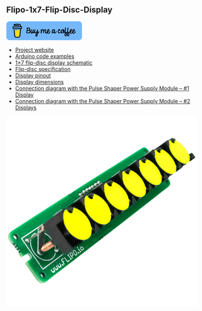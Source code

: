 ## Flipo-1x7-Flip-Disc-Display

<a href="https://www.buymeacoffee.com/marcinsaj"><img src="https://github.com/marcinsaj/marcinsaj/blob/main/Buy-me-a-coffee.png" /></a> 
</br>

 - [Project website](https://flipo.io/project/flip-disc-1x7-display/)
 - [Arduino code examples](https://github.com/marcinsaj/Flipo-1x7-Flip-Disc-Display/tree/main/examples)
 - [1×7 flip-disc display schematic](https://github.com/marcinsaj/Flipo-1x7-Flip-Disc-Display/raw/main/datasheet/Flip-disc-1x7-Display-Schematic.pdf)
 - [Flip-disc specification](https://github.com/marcinsaj/Flipo-Flip-disc-Display-Specification/raw/main/datasheet/Flipo-Flip-Disc-Specification.pdf)
 - [Display pinout](https://github.com/marcinsaj/Flipo-1x7-Flip-Disc-Display/raw/main/datasheet/Flip-disc-1x7-Display-Pinout.pdf)
 - [Display dimensions](https://github.com/marcinsaj/Flipo-1x7-Flip-Disc-Display/raw/main/datasheet/Flip-disc-1x7-Display-Dimensions.pdf)
 - [Connection diagram with the Pulse Shaper Power Supply Module – #1 Display](https://github.com/marcinsaj/Flipo-1x7-Flip-Disc-Display/raw/main/datasheet/Flip-disc-1x7-Display-Arduino-Example-Connection-with-Pulse-Shaper-Schematic-01.pdf)
 - [Connection diagram with the Pulse Shaper Power Supply Module – #2 Displays](https://github.com/marcinsaj/Flipo-1x7-Flip-Disc-Display/raw/main/datasheet/Flip-disc-1x7-Display-Arduino-Example-Connection-with-Pulse-Shaper-Schematic-02.pdf)
 
<a href="https://flipo.io/project/flip-disc-1x7-display/"><img src="https://github.com/marcinsaj/Flipo-1x7-Flip-Disc-Display/blob/main/extras/flip-disc-1x7-display-cover-github.jpg" /></a> 
</br>
